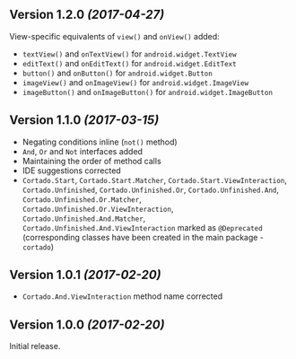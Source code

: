 Version 1.2.0 *(2017-04-27)*
----------------------------

View-specific equivalents of `view()` and `onView()` added:
 * `textView()` and `onTextView()` for `android.widget.TextView`
 * `editText()` and `onEditText()` for `android.widget.EditText`
 * `button()` and `onButton()` for `android.widget.Button`
 * `imageView()` and `onImageView()` for `android.widget.ImageView`
 * `imageButton()` and `onImageButton()` for `android.widget.ImageButton`

Version 1.1.0 *(2017-03-15)*
----------------------------

* Negating conditions inline (`not()` method)
* `And`, `Or` and `Not` interfaces added
* Maintaining the order of method calls
* IDE suggestions corrected
* `Cortado.Start`, `Cortado.Start.Matcher`, `Cortado.Start.ViewInteraction`, `Cortado.Unfinished`, 
  `Cortado.Unfinished.Or`, `Cortado.Unfinished.And`, `Cortado.Unfinished.Or.Matcher`,
  `Cortado.Unfinished.Or.ViewInteraction`, `Cortado.Unfinished.And.Matcher`, `Cortado.Unfinished.And.ViewInteraction`
   marked as `@Deprecated` (corresponding classes have been created in the main package - `cortado`)

Version 1.0.1 *(2017-02-20)*
----------------------------

* `Cortado.And.ViewInteraction` method name corrected

Version 1.0.0 *(2017-02-20)*
----------------------------

Initial release.
